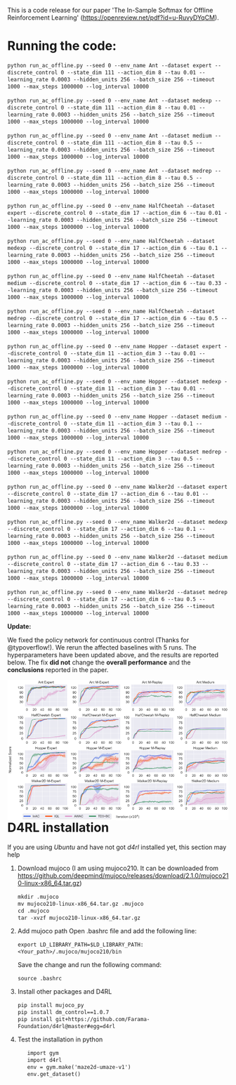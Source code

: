 This is a code release for our paper 'The In-Sample Softmax for Offline Reinforcement Learning' (https://openreview.net/pdf?id=u-RuvyDYqCM).

# Running the code:

```
python run_ac_offline.py --seed 0 --env_name Ant --dataset expert --discrete_control 0 --state_dim 111 --action_dim 8 --tau 0.01 --learning_rate 0.0003 --hidden_units 256 --batch_size 256 --timeout 1000 --max_steps 1000000 --log_interval 10000

python run_ac_offline.py --seed 0 --env_name Ant --dataset medexp --discrete_control 0 --state_dim 111 --action_dim 8 --tau 0.01 --learning_rate 0.0003 --hidden_units 256 --batch_size 256 --timeout 1000 --max_steps 1000000 --log_interval 10000

python run_ac_offline.py --seed 0 --env_name Ant --dataset medium --discrete_control 0 --state_dim 111 --action_dim 8 --tau 0.5 --learning_rate 0.0003 --hidden_units 256 --batch_size 256 --timeout 1000 --max_steps 1000000 --log_interval 10000

python run_ac_offline.py --seed 0 --env_name Ant --dataset medrep --discrete_control 0 --state_dim 111 --action_dim 8 --tau 0.5 --learning_rate 0.0003 --hidden_units 256 --batch_size 256 --timeout 1000 --max_steps 1000000 --log_interval 10000

python run_ac_offline.py --seed 0 --env_name HalfCheetah --dataset expert --discrete_control 0 --state_dim 17 --action_dim 6 --tau 0.01 --learning_rate 0.0003 --hidden_units 256 --batch_size 256 --timeout 1000 --max_steps 1000000 --log_interval 10000

python run_ac_offline.py --seed 0 --env_name HalfCheetah --dataset medexp --discrete_control 0 --state_dim 17 --action_dim 6 --tau 0.1 --learning_rate 0.0003 --hidden_units 256 --batch_size 256 --timeout 1000 --max_steps 1000000 --log_interval 10000

python run_ac_offline.py --seed 0 --env_name HalfCheetah --dataset medium --discrete_control 0 --state_dim 17 --action_dim 6 --tau 0.33 --learning_rate 0.0003 --hidden_units 256 --batch_size 256 --timeout 1000 --max_steps 1000000 --log_interval 10000

python run_ac_offline.py --seed 0 --env_name HalfCheetah --dataset medrep --discrete_control 0 --state_dim 17 --action_dim 6 --tau 0.5 --learning_rate 0.0003 --hidden_units 256 --batch_size 256 --timeout 1000 --max_steps 1000000 --log_interval 10000

python run_ac_offline.py --seed 0 --env_name Hopper --dataset expert --discrete_control 0 --state_dim 11 --action_dim 3 --tau 0.01 --learning_rate 0.0003 --hidden_units 256 --batch_size 256 --timeout 1000 --max_steps 1000000 --log_interval 10000

python run_ac_offline.py --seed 0 --env_name Hopper --dataset medexp --discrete_control 0 --state_dim 11 --action_dim 3 --tau 0.01 --learning_rate 0.0003 --hidden_units 256 --batch_size 256 --timeout 1000 --max_steps 1000000 --log_interval 10000

python run_ac_offline.py --seed 0 --env_name Hopper --dataset medium --discrete_control 0 --state_dim 11 --action_dim 3 --tau 0.1 --learning_rate 0.0003 --hidden_units 256 --batch_size 256 --timeout 1000 --max_steps 1000000 --log_interval 10000

python run_ac_offline.py --seed 0 --env_name Hopper --dataset medrep --discrete_control 0 --state_dim 11 --action_dim 3 --tau 0.5 --learning_rate 0.0003 --hidden_units 256 --batch_size 256 --timeout 1000 --max_steps 1000000 --log_interval 10000

python run_ac_offline.py --seed 0 --env_name Walker2d --dataset expert --discrete_control 0 --state_dim 17 --action_dim 6 --tau 0.01 --learning_rate 0.0003 --hidden_units 256 --batch_size 256 --timeout 1000 --max_steps 1000000 --log_interval 10000

python run_ac_offline.py --seed 0 --env_name Walker2d --dataset medexp --discrete_control 0 --state_dim 17 --action_dim 6 --tau 0.1 --learning_rate 0.0003 --hidden_units 256 --batch_size 256 --timeout 1000 --max_steps 1000000 --log_interval 10000

python run_ac_offline.py --seed 0 --env_name Walker2d --dataset medium --discrete_control 0 --state_dim 17 --action_dim 6 --tau 0.33 --learning_rate 0.0003 --hidden_units 256 --batch_size 256 --timeout 1000 --max_steps 1000000 --log_interval 10000

python run_ac_offline.py --seed 0 --env_name Walker2d --dataset medrep --discrete_control 0 --state_dim 17 --action_dim 6 --tau 0.5 --learning_rate 0.0003 --hidden_units 256 --batch_size 256 --timeout 1000 --max_steps 1000000 --log_interval 10000
```

**Update:**

We fixed the policy network for continuous control (Thanks for @typoverflow!). We rerun the affected baselines with 5 runs.  The hyperparameters have been updated above, and the results are reported below.
The fix **did not** change the **overall performance** and the **conclusions** reported in the paper. 

<img src="img/after_fix.png" style="float: left; margin-right: 10px;" />

# D4RL installation
If you are using *Ubuntu* and have not got *d4rl* installed yet, this section may help

1. Download mujoco
	(I am using mujoco210. It can be downloaded from https://github.com/deepmind/mujoco/releases/download/2.1.0/mujoco210-linux-x86_64.tar.gz)
	```
    mkdir .mujoco
	mv mujoco210-linux-x86_64.tar.gz .mujoco
	cd .mujoco
	tar -xvzf mujoco210-linux-x86_64.tar.gz
    ```

2. Add mujoco path
	Open .bashrc file and add the following line:
	```
    export LD_LIBRARY_PATH=$LD_LIBRARY_PATH:<Your_path>/.mujoco/mujoco210/bin
    ```

	Save the change and run the following command:
	```
    source .bashrc
    ```
	
3. Install other packages and D4RL
    ```
    pip install mujoco_py
    pip install dm_control==1.0.7
    pip install git+https://github.com/Farama-Foundation/d4rl@master#egg=d4rl
    ```
	
4. Test the installation in python
    ```
       import gym
       import d4rl
       env = gym.make('maze2d-umaze-v1')
       env.get_dataset()	   
   ```
